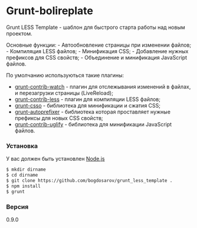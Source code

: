 # Grunt-bolireplate

Grunt LESS Template - шаблон для быстрого старта работы над новым проектом.

Основные функции:
    - Автообновление страницы при изменении файлов;
    - Компиляция LESS файлов;
    - Минификация CSS;
    - Добавление нужных префиксов для CSS свойств;
    - Объединение и минификация JavaScript файлов.

По умолчанию используються такие плагины:
- [grunt-contrib-watch] - плагин для отслежывания изменений в файлах, и перезагрузки страницы (LiveReload);
- [grunt-contrib-less] - плагин для компиляции LESS файлов;
- [grunt-csso] - библиотека для минификации и сжатия CSS;
- [grunt-autoprefixer] - библиотека которая проставляет нужные префиксы для новых CSS свойств;
- [grunt-contrib-uglify] - библиотека для минификации JavaScript файлов.

### Установка
У вас должен быть установлен [Node.js]
```sh
$ mkdir dirname
$ cd dirname
$ git clone https://github.com/bogdosarov/grunt_less_template .
$ npm install
$ grunt
```
### Версия
0.9.0

[node.js]:http://nodejs.org/
[grunt-contrib-watch]:https://github.com/gruntjs/grunt-contrib-watch
[grunt-contrib-less]:https://github.com/gruntjs/grunt-contrib-less
[grunt-csso]:https://github.com/t32k/grunt-csso
[grunt-contrib-uglify]:https://github.com/gruntjs/grunt-contrib-uglify
[grunt-autoprefixer]:https://github.com/nDmitry/grunt-autoprefixer